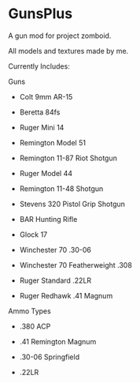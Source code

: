 # GunsPlus
A gun mod for project zomboid.

All models and textures made by me.

Currently Includes:

  Guns
 
  - Colt 9mm AR-15
  
  - Beretta 84fs
  
  - Ruger Mini 14
  
  - Remington Model 51
  
  - Remington 11-87 Riot Shotgun
  
  - Ruger Model 44
  
  - Remington 11-48 Shotgun
  
  - Stevens 320 Pistol Grip Shotgun
  
  - BAR Hunting Rifle
  
  - Glock 17
  
  - Winchester 70 .30-06
  
  - Winchester 70 Featherweight .308
  
  - Ruger Standard .22LR
  
  - Ruger Redhawk .41 Magnum
  
  Ammo Types
  
  - .380 ACP
  
  - .41 Remington Magnum
  
  - .30-06 Springfield
  
  - .22LR
